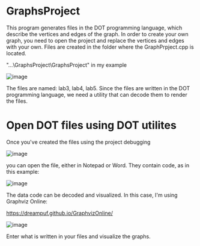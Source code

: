 # GraphsProject
This program generates files in the DOT programming language, which describe the vertices and edges of the graph. In order to create your own graph, you need to open the project and replace the vertices and edges with your own. Files are created in the folder where the GraphPrpject.cpp is located. 

 "...\GraphsProject\GraphsProject" in my example

![image](https://github.com/artmeta1/GraphsProject/assets/138626312/da5141ee-a5b7-45eb-8005-297897a0e5df)

The files are named: lab3, lab4, lab5. Since the files are written in the DOT programming language, we need a utility that can decode them to render the files.

# Open DOT files using DOT utilites

Once you've created the files using the project debugging

![image](https://github.com/artmeta1/GraphsProject/assets/138626312/3453e443-37a2-4427-945e-fa54b62f1d94)

you can open the file, either in Notepad or Word. They contain code, as in this example:

![image](https://github.com/artmeta1/GraphsProject/assets/138626312/71f171da-ef63-4625-9467-891bdcca2241)


The data code can be decoded and visualized. In this case, I'm using Graphviz Online:

https://dreampuf.github.io/GraphvizOnline/

![image](https://github.com/artmeta1/GraphsProject/assets/138626312/d4f5ba13-6067-42ed-9950-176adcbac8bd)

Enter what is written in your files and visualize the graphs.

